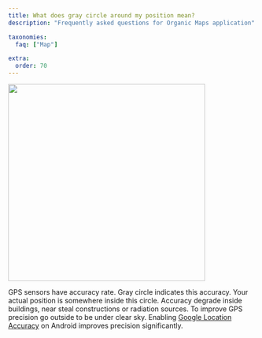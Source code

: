 ```yaml
---
title: What does gray circle around my position mean?
description: "Frequently asked questions for Organic Maps application"

taxonomies:
  faq: ["Map"]

extra:
  order: 70
---
```


<img src="/faq/map-07-circle/grey-circle.jpg" width="400px"/>

GPS sensors have accuracy rate. Gray circle indicates this accuracy. Your actual position is somewhere inside this circle.
Accuracy degrade inside buildings, near steal constructions or radiation sources.
To improve GPS precision go outside to be under clear sky.
Enabling [Google Location Accuracy](https://support.google.com/maps/answer/2839911?co=GENIE.Platform%3DAndroid) on Android improves precision significantly.
